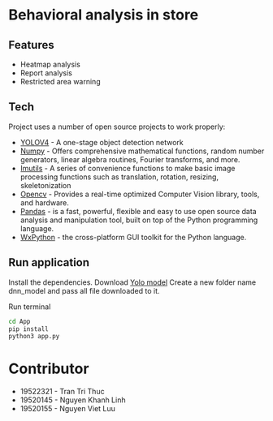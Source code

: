 # Behavioral analysis in store

## Features

- Heatmap analysis
- Report analysis
- Restricted area warning

## Tech

Project uses a number of open source projects to work properly:

- [YOLOV4](https://github.com/AlexeyAB/darknet) - A one-stage object detection network
- [Numpy](https://numpy.org) - Offers comprehensive mathematical functions, random number generators, linear algebra routines, Fourier transforms, and more.
- [Imutils](https://pypi.org/project/imutils/) - A series of convenience functions to make basic image processing functions such as translation, rotation, resizing, skeletonization
- [Opencv](https://opencv.org/) - Provides a real-time optimized Computer Vision library, tools, and hardware.
- [Pandas](https://pandas.pydata.org/) - is a fast, powerful, flexible and easy to use open source data analysis and manipulation tool, built on top of the Python programming language.
- [WxPython](https://www.wxpython.org/) - the cross-platform GUI toolkit for the Python language.

## Run application

Install the dependencies.
Download [Yolo model](https://drive.google.com/drive/folders/1h29U1r0GY-n3jxNrVpKpQ8xqLng093uA?usp=share_link)
Create a new folder name dnn_model and pass all file downloaded to it.

Run terminal

```sh
cd App
pip install
python3 app.py
```

# Contributor

- 19522321 - Tran Tri Thuc
- 19520145 - Nguyen Khanh Linh
- 19520155 - Nguyen Viet Luu
